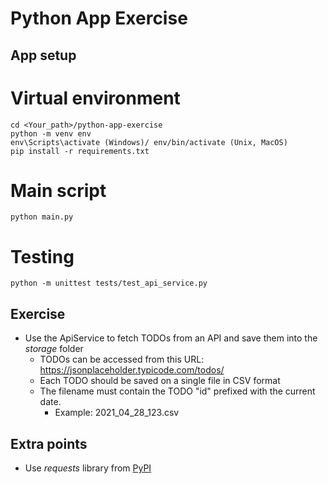 # Python App Exercise

## App setup

# Virtual environment

```
cd <Your_path>/python-app-exercise
python -m venv env
env\Scripts\activate (Windows)/ env/bin/activate (Unix, MacOS)
pip install -r requirements.txt
```

# Main script

```
python main.py
```

# Testing

```
python -m unittest tests/test_api_service.py
```

## Exercise

- Use the ApiService to fetch TODOs from an API and save them into the _storage_ folder
  - TODOs can be accessed from this URL: https://jsonplaceholder.typicode.com/todos/
  - Each TODO should be saved on a single file in CSV format
  - The filename must contain the TODO "id" prefixed with the current date.
    - Example: 2021_04_28_123.csv

## Extra points

- Use _requests_ library from [PyPI](https://pypi.org/project/requests/)
